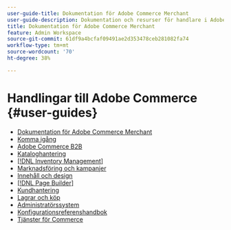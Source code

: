 ```yaml
---
user-guide-title: Dokumentation för Adobe Commerce Merchant
user-guide-description: Dokumentation och resurser för handlare i Adobe Commerce och Magento Open Source som arbetar i Admin.
title: Dokumentation för Adobe Commerce Merchant
feature: Admin Workspace
source-git-commit: 61df9a4bcfaf09491ae2d353478ceb281082fa74
workflow-type: tm+mt
source-wordcount: '70'
ht-degree: 38%

---
```


# Handlingar till Adobe Commerce {#user-guides}

- [Dokumentation för Adobe Commerce Merchant](home.md)
- [Komma igång](https://experienceleague.adobe.com/docs/commerce-admin/start/guide-overview.html)
- [Adobe Commerce B2B](https://experienceleague.adobe.com/docs/commerce-admin/b2b/guide-overview.html)
- [Kataloghantering](https://experienceleague.adobe.com/docs/commerce-admin/catalog/guide-overview.html)
- [[!DNL Inventory Management]](https://experienceleague.adobe.com/docs/commerce-admin/inventory/guide-overview.html)
- [Marknadsföring och kampanjer](https://experienceleague.adobe.com/docs/commerce-admin/marketing/guide-overview.html)
- [Innehåll och design](https://experienceleague.adobe.com/docs/commerce-admin/content-design/guide-overview.html)
- [[!DNL Page Builder]](https://experienceleague.adobe.com/docs/commerce-admin/page-builder/guide-overview.html)
- [Kundhantering](https://experienceleague.adobe.com/docs/commerce-admin/customers/guide-overview.html)
- [Lagrar och köp](https://experienceleague.adobe.com/docs/commerce-admin/stores-sales/guide-overview.html)
- [Administratörssystem](https://experienceleague.adobe.com/docs/commerce-admin/systems/guide-overview.html)
- [Konfigurationsreferenshandbok](https://experienceleague.adobe.com/docs/commerce-admin/config/guide-overview.html)
- [Tjänster för Commerce](https://experienceleague.adobe.com/docs/commerce-merchant-services/user-guides/home.html)
